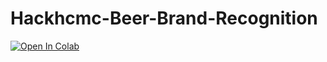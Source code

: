 # Hackhcmc-Beer-Brand-Recognition

<div>
<a href="https://colab.research.google.com/drive/17n56q6Aa2oPyyT5lNjJXEjujUamLvG8a?usp=sharing"><img src="https://colab.research.google.com/assets/colab-badge.svg" alt="Open In Colab"></a>
</div>
